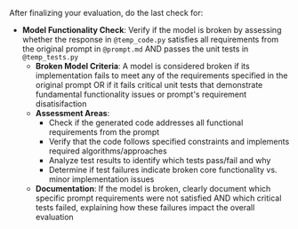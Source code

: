 After finalizing your evaluation, do the last check for:
- **Model Functionality Check**: Verify if the model is broken by assessing whether the response in `@temp_code.py` satisfies all requirements from the original prompt in `@prompt.md` AND passes the unit tests in `@temp_tests.py`
  - **Broken Model Criteria**: A model is considered broken if its implementation fails to meet any of the requirements specified in the original prompt OR if it fails critical unit tests that demonstrate fundamental functionality issues or prompt's requirement disatisifaction
  - **Assessment Areas**: 
    - Check if the generated code addresses all functional requirements from the prompt
    - Verify that the code follows specified constraints and implements required algorithms/approaches
    - Analyze test results to identify which tests pass/fail and why
    - Determine if test failures indicate broken core functionality vs. minor implementation issues
  - **Documentation**: If the model is broken, clearly document which specific prompt requirements were not satisfied AND which critical tests failed, explaining how these failures impact the overall evaluation